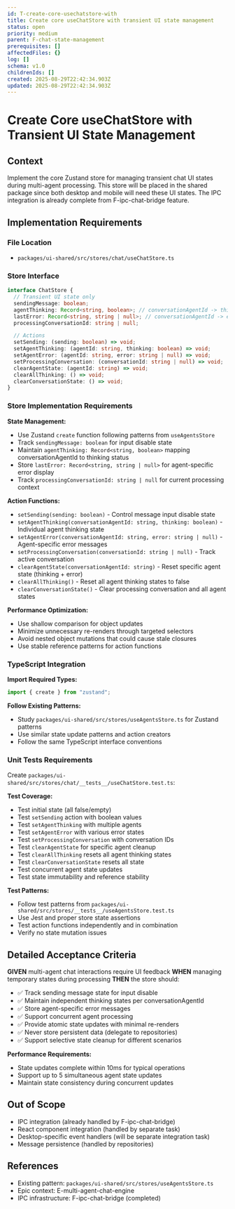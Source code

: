 ```yaml
---
id: T-create-core-usechatstore-with
title: Create core useChatStore with transient UI state management
status: open
priority: medium
parent: F-chat-state-management
prerequisites: []
affectedFiles: {}
log: []
schema: v1.0
childrenIds: []
created: 2025-08-29T22:42:34.903Z
updated: 2025-08-29T22:42:34.903Z
---
```


# Create Core useChatStore with Transient UI State Management

## Context

Implement the core Zustand store for managing transient chat UI states during multi-agent processing. This store will be placed in the shared package since both desktop and mobile will need these UI states. The IPC integration is already complete from F-ipc-chat-bridge feature.

## Implementation Requirements

### File Location

- `packages/ui-shared/src/stores/chat/useChatStore.ts`

### Store Interface

```typescript
interface ChatStore {
  // Transient UI state only
  sendingMessage: boolean;
  agentThinking: Record<string, boolean>; // conversationAgentId -> thinking
  lastError: Record<string, string | null>; // conversationAgentId -> error
  processingConversationId: string | null;

  // Actions
  setSending: (sending: boolean) => void;
  setAgentThinking: (agentId: string, thinking: boolean) => void;
  setAgentError: (agentId: string, error: string | null) => void;
  setProcessingConversation: (conversationId: string | null) => void;
  clearAgentState: (agentId: string) => void;
  clearAllThinking: () => void;
  clearConversationState: () => void;
}
```

### Store Implementation Requirements

**State Management:**

- Use Zustand `create` function following patterns from `useAgentsStore`
- Track `sendingMessage: boolean` for input disable state
- Maintain `agentThinking: Record<string, boolean>` mapping conversationAgentId to thinking status
- Store `lastError: Record<string, string | null>` for agent-specific error display
- Track `processingConversationId: string | null` for current processing context

**Action Functions:**

- `setSending(sending: boolean)` - Control message input disable state
- `setAgentThinking(conversationAgentId: string, thinking: boolean)` - Individual agent thinking state
- `setAgentError(conversationAgentId: string, error: string | null)` - Agent-specific error messages
- `setProcessingConversation(conversationId: string | null)` - Track active conversation
- `clearAgentState(conversationAgentId: string)` - Reset specific agent state (thinking + error)
- `clearAllThinking()` - Reset all agent thinking states to false
- `clearConversationState()` - Clear processing conversation and all agent states

**Performance Optimization:**

- Use shallow comparison for object updates
- Minimize unnecessary re-renders through targeted selectors
- Avoid nested object mutations that could cause stale closures
- Use stable reference patterns for action functions

### TypeScript Integration

**Import Required Types:**

```typescript
import { create } from "zustand";
```

**Follow Existing Patterns:**

- Study `packages/ui-shared/src/stores/useAgentsStore.ts` for Zustand patterns
- Use similar state update patterns and action creators
- Follow the same TypeScript interface conventions

### Unit Tests Requirements

Create `packages/ui-shared/src/stores/chat/__tests__/useChatStore.test.ts`:

**Test Coverage:**

- Test initial state (all false/empty)
- Test `setSending` action with boolean values
- Test `setAgentThinking` with multiple agents
- Test `setAgentError` with various error states
- Test `setProcessingConversation` with conversation IDs
- Test `clearAgentState` for specific agent cleanup
- Test `clearAllThinking` resets all agent thinking states
- Test `clearConversationState` resets all state
- Test concurrent agent state updates
- Test state immutability and reference stability

**Test Patterns:**

- Follow test patterns from `packages/ui-shared/src/stores/__tests__/useAgentsStore.test.ts`
- Use Jest and proper store state assertions
- Test action functions independently and in combination
- Verify no state mutation issues

## Detailed Acceptance Criteria

**GIVEN** multi-agent chat interactions require UI feedback
**WHEN** managing temporary states during processing
**THEN** the store should:

- ✅ Track sending message state for input disable
- ✅ Maintain independent thinking states per conversationAgentId
- ✅ Store agent-specific error messages
- ✅ Support concurrent agent processing
- ✅ Provide atomic state updates with minimal re-renders
- ✅ Never store persistent data (delegate to repositories)
- ✅ Support selective state cleanup for different scenarios

**Performance Requirements:**

- State updates complete within 10ms for typical operations
- Support up to 5 simultaneous agent state updates
- Maintain state consistency during concurrent updates

## Out of Scope

- IPC integration (already handled by F-ipc-chat-bridge)
- React component integration (handled by separate task)
- Desktop-specific event handlers (will be separate integration task)
- Message persistence (handled by repositories)

## References

- Existing pattern: `packages/ui-shared/src/stores/useAgentsStore.ts`
- Epic context: E-multi-agent-chat-engine
- IPC infrastructure: F-ipc-chat-bridge (completed)
